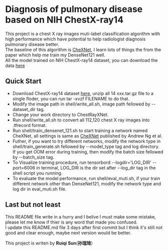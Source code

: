 # Diagnosis of pulmonary disease based on NIH ChestX-ray14
This project is a chest X ray images muti-label classification algorithm with high performance which have potential to help radiologist diagnosis pulmonary disease better.<br />
The baseline of this algorithm is [CheXNet](https://arxiv.org/pdf/1711.05225.pdf), I learn lots of things the from the paper which help me train my DenseNet121 well.<br />
All the model trained on NIH ChestX-ray14 dataset, you can download the data [here](https://github.com/zoogzog/chexnet)<br />
## Quick Start
* Download ChestX-ray14 dataset [here](https://github.com/zoogzog/chexnet), unzip all 14 xxx.tar.gz file to a single floder, you can run tar -xvzf FILENAME to do that.
* Modify the image path in shell/write_all.sh, image path fellowed by --dataset_dir tag.
* Change your work directory to ChestRayXNet.
* Run shell/write_all.sh to convert all 112,120 chest X ray images into .tfrecord format.
* Run shell/train_densenet_121.sh to start training a network named CheXNet, all settings is same as [CheXNet](https://arxiv.org/pdf/1711.05225.pdf) published by Andrew Ng et al.
* Futher, if you want to try different networks, modify the network type in shell/train_generate.sh fellowed by --model_type tag and log directory. If you get OOM error during training, then modify the batch size fellowed by --batch_size tag.
* To Visualize training procedure, run tensorbord --logdir='LOG_DIR' --port=6006 in terminal, LOG_DIR is the dir set after --log_dir tag in the shell script you running.
* To evaluate the model performance, run shell/eval_muti.sh, if your train different network other than DenseNet121, modify the network type and log dir in eval_muti.sh file.

## Last but not least
This README file write in a hurry and I belive I must make some mistake, please let me know if thier is any word that made you confused.<br />
I update this README.md file 3 days after first commit but I think it's still not good and clear enough, maybe next version would be better.<br />

This project is writen by **Ruiqi Sun**(**孙瑞琦**）<br />
